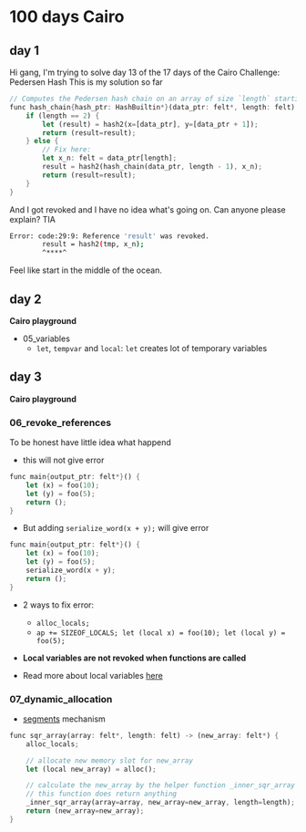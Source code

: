 # 100 days Cairo

## day 1
Hi gang, 
I'm trying to solve day 13 of the 17 days of the Cairo Challenge: Pedersen Hash
This is my solution so far

```rust
// Computes the Pedersen hash chain on an array of size `length` starting from `data_ptr`.
func hash_chain{hash_ptr: HashBuiltin*}(data_ptr: felt*, length: felt) -> (result: felt) {
    if (length == 2) {
        let (result) = hash2(x=[data_ptr], y=[data_ptr + 1]);
        return (result=result);
    } else {
        // Fix here:
        let x_n: felt = data_ptr[length];
        result = hash2(hash_chain(data_ptr, length - 1), x_n);
        return (result=result);
    }
}
```

And I got revoked and I have no idea what's going on. Can anyone please explain? TIA 
```bash
Error: code:29:9: Reference 'result' was revoked.
        result = hash2(tmp, x_n);
        ^****^
```
Feel like start in the middle of the ocean.

## day 2
**Cairo playground**

- 05_variables
  - `let`, `tempvar` and `local`: `let` creates lot of temporary variables


## day 3
**Cairo playground**

### 06_revoke_references
To be honest have little idea what happend
- this will not give error

```rust
func main{output_ptr: felt*}() {
    let (x) = foo(10);
    let (y) = foo(5);
    return ();
}
```

- But adding `serialize_word(x + y);` will give error

```rust
func main{output_ptr: felt*}() {
    let (x) = foo(10);
    let (y) = foo(5);
    serialize_word(x + y);
    return ();
}
```

- 2 ways to fix error:
  - `alloc_locals;`
  - `ap += SIZEOF_LOCALS; let (local x) = foo(10); let (local y) = foo(5);`

- **Local variables are not revoked when functions are called**

- Read more about local variables [here](https://www.cairo-lang.org/docs/how_cairo_works/consts.html#local-vars)


### 07_dynamic_allocation

- [segments](https://www.cairo-lang.org/docs/how_cairo_works/segments.html) mechanism

```rust
func sqr_array(array: felt*, length: felt) -> (new_array: felt*) {
    alloc_locals;

    // allocate new memory slot for new_array
    let (local new_array) = alloc();

    // calculate the new_array by the helper function _inner_sqr_array
    // this function does return anything
    _inner_sqr_array(array=array, new_array=new_array, length=length);
    return (new_array=new_array);
}
```